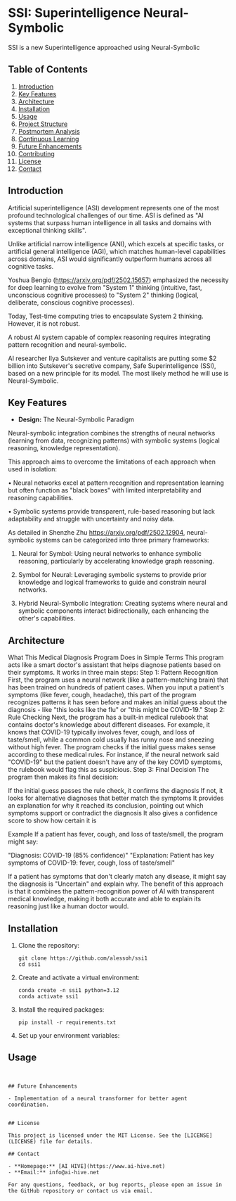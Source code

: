 # SSI: Superintelligence Neural-Symbolic

SSI is a new Superintelligence approached using Neural-Symbolic

## Table of Contents
1. [Introduction](#introduction)
2. [Key Features](#key-features)
3. [Architecture](#architecture)
4. [Installation](#installation)
5. [Usage](#usage)
6. [Project Structure](#project-structure)
7. [Postmortem Analysis](#postmortem-analysis)
8. [Continuous Learning](#continuous-learning)
9. [Future Enhancements](#future-enhancements)
10. [Contributing](#contributing)
11. [License](#license)
12. [Contact](#contact)

## Introduction

Artificial superintelligence (ASI) development represents one of the most profound technological challenges of our time. ASI is defined as "AI systems that surpass human intelligence in all tasks and domains with exceptional thinking skills". 


Unlike artificial narrow intelligence (ANI), which excels at specific tasks, or artificial general intelligence (AGI), which matches human-level capabilities across domains, ASI would significantly outperform humans across all cognitive tasks.


Yoshua Bengio (https://arxiv.org/pdf/2502.15657) emphasized the necessity for deep learning to evolve from "System 1" thinking (intuitive, fast, unconscious cognitive processes) to "System 2" thinking (logical, deliberate, conscious cognitive processes). 


Today, Test-time computing tries to encapsulate System 2 thinking. However, it is not robust.

A robust AI system capable of complex reasoning requires integrating pattern recognition and neural-symbolic.


AI researcher Ilya Sutskever and venture capitalists are putting some $2 billion into Sutskever's secretive company, Safe Superintelligence (SSI), based on a new principle for its model. The most likely method he will use is Neural-Symbolic.

## Key Features

- **Design:** The Neural-Symbolic Paradigm

Neural-symbolic integration combines the strengths of neural networks (learning from data, recognizing patterns) with symbolic systems (logical reasoning, knowledge representation). 


This approach aims to overcome the limitations of each approach when used in isolation:

•	Neural networks excel at pattern recognition and representation learning but often function as "black boxes" with limited interpretability and reasoning capabilities.

•	Symbolic systems provide transparent, rule-based reasoning but lack adaptability and struggle with uncertainty and noisy data.


As detailed in Shenzhe Zhu https://arxiv.org/pdf/2502.12904, neural-symbolic systems can be categorized into three primary frameworks:

1.	Neural for Symbol: Using neural networks to enhance symbolic reasoning, particularly by accelerating knowledge graph reasoning.

2.	Symbol for Neural: Leveraging symbolic systems to provide prior knowledge and logical frameworks to guide and constrain neural networks.

3.	Hybrid Neural-Symbolic Integration: Creating systems where neural and symbolic components interact bidirectionally, each enhancing the other's capabilities.


## Architecture

What This Medical Diagnosis Program Does in Simple Terms
This program acts like a smart doctor's assistant that helps diagnose patients based on their symptoms. It works in three main steps:
Step 1: Pattern Recognition
First, the program uses a neural network (like a pattern-matching brain) that has been trained on hundreds of patient cases. When you input a patient's symptoms (like fever, cough, headache), this part of the program recognizes patterns it has seen before and makes an initial guess about the diagnosis - like "this looks like the flu" or "this might be COVID-19."
Step 2: Rule Checking
Next, the program has a built-in medical rulebook that contains doctor's knowledge about different diseases. For example, it knows that COVID-19 typically involves fever, cough, and loss of taste/smell, while a common cold usually has runny nose and sneezing without high fever.
The program checks if the initial guess makes sense according to these medical rules. For instance, if the neural network said "COVID-19" but the patient doesn't have any of the key COVID symptoms, the rulebook would flag this as suspicious.
Step 3: Final Decision
The program then makes its final decision:

If the initial guess passes the rule check, it confirms the diagnosis
If not, it looks for alternative diagnoses that better match the symptoms
It provides an explanation for why it reached its conclusion, pointing out which symptoms support or contradict the diagnosis
It also gives a confidence score to show how certain it is

Example
If a patient has fever, cough, and loss of taste/smell, the program might say:

"Diagnosis: COVID-19 (85% confidence)"
"Explanation: Patient has key symptoms of COVID-19: fever, cough, loss of taste/smell"

If a patient has symptoms that don't clearly match any disease, it might say the diagnosis is "Uncertain" and explain why.
The benefit of this approach is that it combines the pattern-recognition power of AI with transparent medical knowledge, making it both accurate and able to explain its reasoning just like a human doctor would.


## Installation

1. Clone the repository:
   ```
   git clone https://github.com/alessoh/ssi1
   cd ssi1
   ```

2. Create and activate a virtual environment:
   ```
   conda create -n ssi1 python=3.12
   conda activate ssi1
   ```

3. Install the required packages:
   ```
   pip install -r requirements.txt
   ```

4. Set up your environment variables:


## Usage


```


## Future Enhancements

- Implementation of a neural transformer for better agent coordination.


## License

This project is licensed under the MIT License. See the [LICENSE](LICENSE) file for details.

## Contact

- **Homepage:** [AI HIVE](https://www.ai-hive.net)
- **Email:** info@ai-hive.net

For any questions, feedback, or bug reports, please open an issue in the GitHub repository or contact us via email.